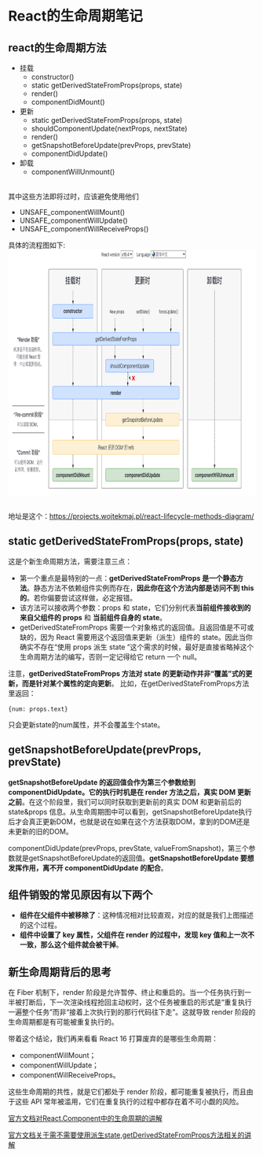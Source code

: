 # React的生命周期笔记

## react的生命周期方法
- 挂载
   - constructor()
   - static getDerivedStateFromProps(props, state)
   - render()
   - componentDidMount()
- 更新
   - static getDerivedStateFromProps(props, state)
   - shouldComponentUpdate(nextProps, nextState)
   - render()
   - getSnapshotBeforeUpdate(prevProps, prevState)
   - componentDidUpdate()
- 卸载
   - componentWillUnmount()

<br>
其中这些方法即将过时，应该避免使用他们

- UNSAFE_componentWillMount()
- UNSAFE_componentWillUpdate()
- UNSAFE_componentWillReceiveProps()

具体的流程图如下:<br>
<img src="./image/react-life-cycle.png" width = "900" height = "500" align=center />  <br><br>

地址是这个：https://projects.wojtekmaj.pl/react-lifecycle-methods-diagram/


## static getDerivedStateFromProps(props, state)
这是个新生命周期方法，需要注意三点：
- 第一个重点是最特别的一点：**getDerivedStateFromProps 是一个静态方法**。静态方法不依赖组件实例而存在，**因此你在这个方法内部是访问不到 this 的**。若你偏要尝试这样做，必定报错。
- 该方法可以接收两个参数：props 和 state，它们分别代表**当前组件接收到的来自父组件的 props** 和 **当前组件自身的 state**。
- getDerivedStateFromProps 需要一个对象格式的返回值。且返回值是不可或缺的，因为 React 需要用这个返回值来更新（派生）组件的 state。因此当你确实不存在“使用 props 派生 state ”这个需求的时候，最好是直接省略掉这个生命周期方法的编写，否则一定记得给它 return 一个 null。

注意，**getDerivedStateFromProps 方法对 state 的更新动作并非“覆盖”式的更新，而是针对某个属性的定向更新**。
比如，在getDerivedStateFromProps方法里返回：
```
{num: props.text}
```
只会更新state的num属性，并不会覆盖生个state。

## getSnapshotBeforeUpdate(prevProps, prevState)
**getSnapshotBeforeUpdate 的返回值会作为第三个参数给到 componentDidUpdate。它的执行时机是在 render 方法之后，真实 DOM 更新之前**。在这个阶段里，我们可以同时获取到更新前的真实 DOM 和更新前后的 state&props 信息。从生命周期图中可以看到，getSnapshotBeforeUpdate执行后才会真正更新DOM，也就是说在如果在这个方法获取DOM，拿到的DOM还是未更新的旧的DOM。

componentDidUpdate(prevProps, prevState, valueFromSnapshot)，第三个参数就是getSnapshotBeforeUpdate的返回值。**getSnapshotBeforeUpdate 要想发挥作用，离不开 componentDidUpdate 的配合**。

## 组件销毁的常见原因有以下两个
- **组件在父组件中被移除了**：这种情况相对比较直观，对应的就是我们上图描述的这个过程。
- **组件中设置了 key 属性，父组件在 render 的过程中，发现 key 值和上一次不一致，那么这个组件就会被干掉**。


## 新生命周期背后的思考
在 Fiber 机制下，render 阶段是允许暂停、终止和重启的。当一个任务执行到一半被打断后，下一次渲染线程抢回主动权时，这个任务被重启的形式是“重复执行一遍整个任务”而非“接着上次执行到的那行代码往下走”。这就导致 render 阶段的生命周期都是有可能被重复执行的。

带着这个结论，我们再来看看 React 16 打算废弃的是哪些生命周期：
- componentWillMount；
- componentWillUpdate；
- componentWillReceiveProps。

这些生命周期的共性，就是它们都处于 render 阶段，都可能重复被执行，而且由于这些 API 常年被滥用，它们在重复执行的过程中都存在着不可小觑的风险。


[官方文档对React.Component中的生命周期的讲解](https://zh-hans.reactjs.org/docs/react-component.html)

[官方文档关于需不需要使用派生state,getDerivedStateFromProps方法相关的讲解](https://zh-hans.reactjs.org/blog/2018/06/07/you-probably-dont-need-derived-state.html)